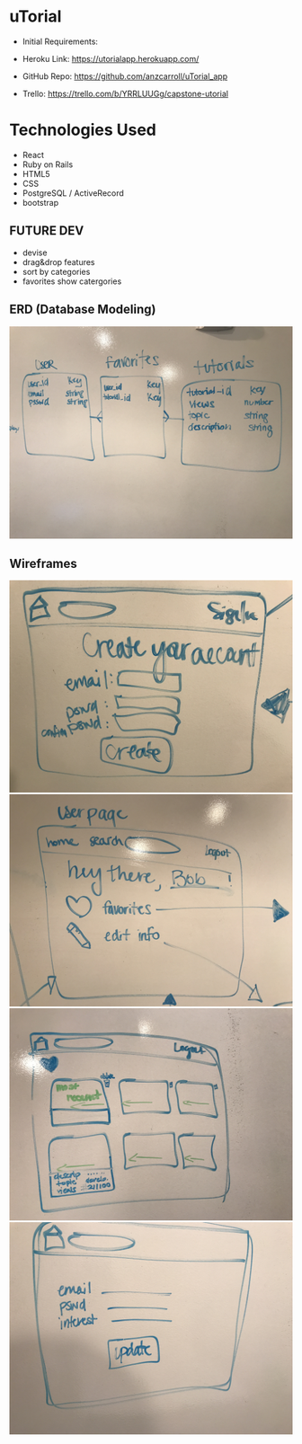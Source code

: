 # uTorial
* Initial Requirements: 

* Heroku Link: https://utorialapp.herokuapp.com/

* GitHub Repo: https://github.com/anzcarroll/uTorial_app

* Trello: https://trello.com/b/YRRLUUGg/capstone-utorial





# Technologies Used
* React
* Ruby on Rails
* HTML5
* CSS
* PostgreSQL / ActiveRecord
* bootstrap


## FUTURE DEV
* devise
* drag&drop features
* sort by categories
* favorites show catergories


## ERD (Database Modeling)
![ERD](/images/utorialERD.png?raw=true)



## Wireframes
![Wireframe](/images/IMG_2402.png?raw=true)
![Wireframe](/images/IMG_2403.png?raw=true)
![Wireframe](/images/IMG_2404.png?raw=true)
![Wireframe](/images/IMG_2405.png?raw=true)



